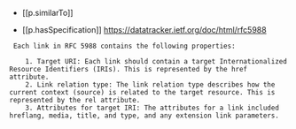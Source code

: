 

- [[p.similarTo]] 

- [[p.hasSpecification]] https://datatracker.ietf.org/doc/html/rfc5988

```
 Each link in RFC 5988 contains the following properties:

    1. Target URI: Each link should contain a target Internationalized Resource Identifiers (IRIs). This is represented by the href attribute.
    2. Link relation type: The link relation type describes how the current context (source) is related to the target resource. This is represented by the rel attribute.
    3. Attributes for target IRI: The attributes for a link included hreflang, media, title, and type, and any extension link parameters.
```
